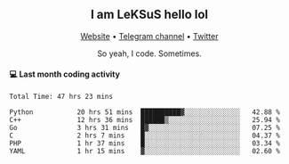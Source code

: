 <h2 align="center">I am LeKSuS hello lol</h2>
<div align="center">
  <a href="https://leksus.net">Website</a> •
  <a href="https://t.me/leksus_was_here">Telegram channel</a> •
  <a href="https://twitter.com/___LeKSuS___">Twitter</a>
</div>
<p align="center">So yeah, I code. Sometimes.</p>

#### :computer: Last month coding activity
<!--START_SECTION:waka-->

```text
Total Time: 47 hrs 23 mins

Python           20 hrs 51 mins  ██████████▓░░░░░░░░░░░░░░   42.88 %
C++              12 hrs 36 mins  ██████▒░░░░░░░░░░░░░░░░░░   25.94 %
Go               3 hrs 31 mins   █▓░░░░░░░░░░░░░░░░░░░░░░░   07.25 %
C                2 hrs 7 mins    █░░░░░░░░░░░░░░░░░░░░░░░░   04.37 %
PHP              1 hr 37 mins    █░░░░░░░░░░░░░░░░░░░░░░░░   03.34 %
YAML             1 hr 15 mins    ▓░░░░░░░░░░░░░░░░░░░░░░░░   02.60 %
```

<!--END_SECTION:waka-->

<!-- flag{4_l0t_0f_1nter35t1ng_th1ng5_4r3_1n_publ1c_d0m41n} -->
